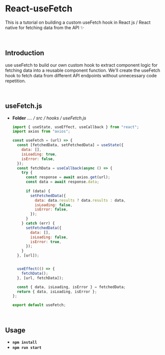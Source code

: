 # React-useFetch
This is a tutorial on building a custom useFetch hook in React js / React native for fetching data from the API ✨

&nbsp;
## Introduction
use useFetch to build our own custom hook to extract component logic for fetching data into a reusable component function. We'll create the useFetch hook to fetch data from different API endpoints without unnecessary code repetition.

&nbsp;
## useFetch.js
+ **Folder** _.... / src / hooks / useFetch.js_
  
  ``` jsx
  import { useState, useEffect, useCallback } from "react";
  import axios from "axios";

  const useFetch = (url) => {
    const [fetchedData, setFetchedData] = useState({
      data: [],
      isLoading: true,
      isError: false,
    });
    const fetchData = useCallback(async () => {
      try {
        const response = await axios.get(url);
        const data = await response.data;
        
        if (data) {
          setFetchedData({
            data: data.results ? data.results : data,
            isLoading: false,
            isError: false,
          });
        }
      } catch (err) {
        setFetchedData({
          data: [],
          isLoading: false,
          isError: true,
        });
      }
    }, [url]);


    useEffect(() => {
      fetchData();
    }, [url, fetchData]);

    const { data, isLoading, isError } = fetchedData;
    return { data, isLoading, isError };
  };

  export default useFetch;
  ```
  &nbsp;

## Usage
- **`npm install`**
- **`npm run start`**